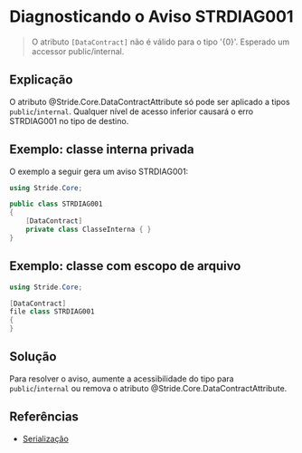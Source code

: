 # Diagnosticando o Aviso STRDIAG001

> O atributo `[DataContract]` não é válido para o tipo '{0}'. Esperado um accessor public/internal.

## Explicação

O atributo @Stride.Core.DataContractAttribute só pode ser aplicado a tipos `public`/`internal`. Qualquer nível de acesso inferior causará o erro STRDIAG001 no tipo de destino.

## Exemplo: classe interna privada

O exemplo a seguir gera um aviso STRDIAG001:

```csharp
using Stride.Core;

public class STRDIAG001
{
    [DataContract]
    private class ClasseInterna { }
}
```

## Exemplo: classe com escopo de arquivo

```csharp
using Stride.Core;

[DataContract]
file class STRDIAG001
{
}
```

## Solução

Para resolver o aviso, aumente a acessibilidade do tipo para `public`/`internal` ou remova o atributo @Stride.Core.DataContractAttribute.

## Referências

- [Serialização](../manual/scripts/serialization.md)